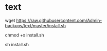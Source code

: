 # text


wget  https://raw.githubusercontent.com/Admin-backups/text/master/install.sh

chmod +x install.sh

sh install.sh

